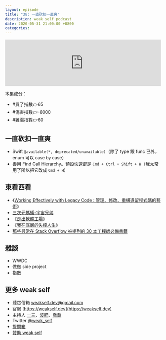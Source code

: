 ```yaml
---
layout: episode
title: "38: 一直砍扣一直爽"
description: weak self podcast
date: 2020-05-31 21:00:00 +0800
categories: 
---
```

<iframe src="https://www.listennotes.com/embedded/e/ee4eb6ecd8af4ddca62de80c0605fad0/" width="100%" style="width: 1px; min-width: 100%;" frameborder="0" scrolling="no"></iframe>

本集成分：

- #買了指數👉65
- #傷害指數👉-8000
- #雞湯指數👉60

## 一直砍扣一直爽

- Swift `@available(*, deprecated/unavailable)`（除了 type 跟 func 已外，enum 可以 case by case）
- 善用 Find Call Hierarchy。預設快速鍵是 `Cmd + Ctrl + Shift + H`（我太常用了所以把它改成 `Cmd + H`）

## 東看西看

- 《[Working Effectively with Legacy Code : 管理、修改、重構遺留程式碼的藝術](https://www.tenlong.com.tw/products/9789864344000?list_name=i-c)》
- [三次元螞蟻-宇宙兄弟](https://www.youtube.com/watch?v=cax-8J7wh4g&t=1s)
- 《[走出軟體工場](https://www.tenlong.com.tw/products/9789866587955)》
- 《[我在底層的失控人生](https://www.books.com.tw/products/0010791180)》
- [那些最常在 Stack Overflow 被提到的 30 本工程師必備書籍](https://blog.goodjack.tw/2019/07/top-mentioned-books-on-stackoverflow.html)

## 雜談

- WWDC
- 做做 side project
- 指數

## 更多 weak self

* 聽眾信箱 [weakself.dev@gmail.com](mailto:weakself.dev@gmail.com)
* 官網 [https://weakself.dev](https://weakself.dev)
* 主持人 [一三](https://twitter.com/ethanhuang13)、[波肥](https://twitter.com/PofatTseng)、[喬喬](https://twitter.com/joe_trash_talk)
* Twitter [@weak_self](https://twitter.com/weak_self)
* [提問箱](https://peing.net/zh-TW/weak_self)
* [贊助 weak self](https://weakself.dev/#donation)